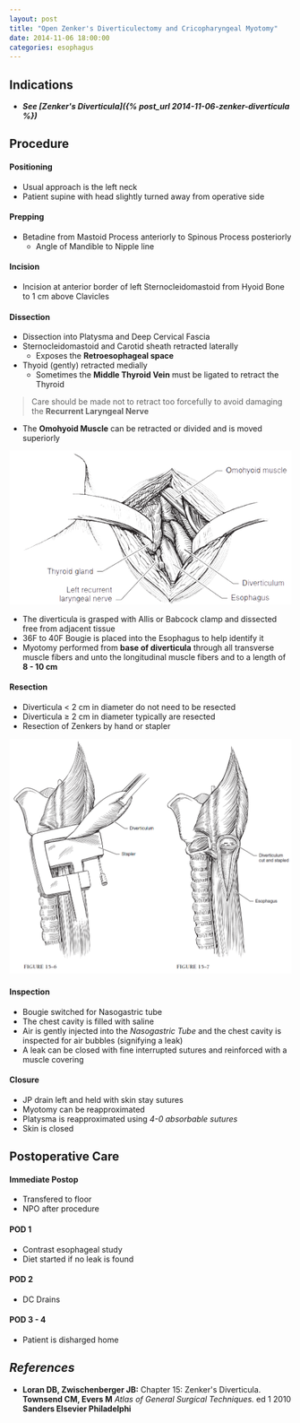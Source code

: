 ```yaml
---
layout: post
title: "Open Zenker's Diverticulectomy and Cricopharyngeal Myotomy"
date: 2014-11-06 18:00:00
categories: esophagus
---
```


## Indications

* ***See [Zenker's Diverticula]({% post_url 2014-11-06-zenker-diverticula %})***

## Procedure

#### Positioning

* Usual approach is the left neck
* Patient supine with head slightly turned away from operative side

#### Prepping

* Betadine from Mastoid Process anteriorly to Spinous Process posteriorly
  * Angle of Mandible to Nipple line
  
#### Incision

* Incision at anterior border of left Sternocleidomastoid from Hyoid Bone to 1 cm above Clavicles

#### Dissection

* Dissection into Platysma and Deep Cervical Fascia
* Sternocleidomastoid and Carotid sheath retracted laterally
  * Exposes the **Retroesophageal space**
* Thyoid (gently) retracted medially
  * Sometimes the **Middle Thyroid Vein** must be ligated to retract the Thyroid

> Care should be made not to retract too forcefully to avoid damaging the **Recurrent Laryngeal Nerve**

* The **Omohyoid Muscle** can be retracted or divided and is moved superiorly

<img src="/assets/2014-11-06-open-zenker-diverticulectomy/zenkers_exposure.png" alt="exposure" class="center">

* The diverticula is grasped with Allis or Babcock clamp and dissected free from adjacent tissue
* 36F to 40F Bougie is placed into the Esophagus to help identify it
* Myotomy performed from **base of diverticula** through all transverse muscle fibers and unto the longitudinal muscle fibers and to a length of **8 - 10 cm**

#### Resection

* Diverticula &lt; 2 cm in diameter do not need to be resected
* Diverticula &ge; 2 cm in diameter typically are resected
* Resection of Zenkers by hand or stapler

<img src="/assets/2014-11-06-open-zenker-diverticulectomy/zenkers_diverticulectomy.png" alt="dt shorw" class="center">

#### Inspection

* Bougie switched for Nasogastric tube
* The chest cavity is filled with saline
* Air is gently injected into the *Nasogastric Tube* and the chest cavity is inspected for air bubbles (signifying a leak)
* A leak can be closed with fine interrupted sutures and reinforced with a muscle covering

#### Closure

* JP drain left and held with skin stay sutures
* Myotomy can be reapproximated
* Platysma is reapproximated using *4-0 absorbable sutures*
* Skin is closed


## Postoperative Care

#### Immediate Postop

* Transfered to floor
* NPO after procedure

#### POD 1

* Contrast esophageal study
* Diet started if no leak is found

#### POD 2

* DC Drains

#### POD 3 - 4

* Patient is disharged home

## *References*
* **Loran DB, Zwischenberger JB:** Chapter 15: Zenker's Diverticula. **Townsend CM, Evers M** *Atlas of General Surgical Techniques.* ed 1 2010 **Sanders Elsevier Philadelphi**
